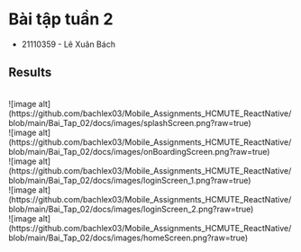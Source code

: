 # Bài tập tuần 2
- 21110359 - Lê Xuân Bách

## Results

</br>
![image alt](https://github.com/bachlex03/Mobile_Assignments_HCMUTE_ReactNative/blob/main/Bai_Tap_02/docs/images/splashScreen.png?raw=true)

</br>
![image alt](https://github.com/bachlex03/Mobile_Assignments_HCMUTE_ReactNative/blob/main/Bai_Tap_02/docs/images/onBoardingScreen.png?raw=true)

</br>
![image alt](https://github.com/bachlex03/Mobile_Assignments_HCMUTE_ReactNative/blob/main/Bai_Tap_02/docs/images/loginScreen_1.png?raw=true)

</br>
![image alt](https://github.com/bachlex03/Mobile_Assignments_HCMUTE_ReactNative/blob/main/Bai_Tap_02/docs/images/loginScreen_2.png?raw=true)

</br>
![image alt](https://github.com/bachlex03/Mobile_Assignments_HCMUTE_ReactNative/blob/main/Bai_Tap_02/docs/images/homeScreen.png?raw=true)
